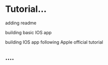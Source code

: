 #  Tutorial...
adding readme

building basic IOS app

building IOS app following Apple official tutorial

## ....
